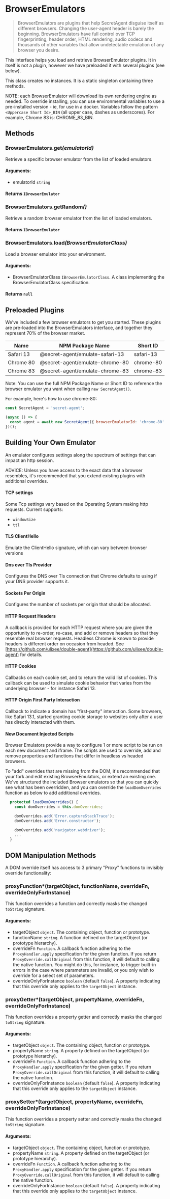 # BrowserEmulators

> BrowserEmulators are plugins that help SecretAgent disguise itself as different browsers. Changing the user-agent header is barely the beginning. BrowserEmulators have full control over TCP fingerprinting, header order, HTML rendering, audio codecs and thousands of other variables that allow undetectable emulation of any browser you desire.

This interface helps you load and retrieve BrowserEmulator plugins. It in itself is not a plugin, however we have preloaded it with several plugins (see below).

This class creates no instances. It is a static singleton containing three methods.

NOTE: each BrowserEmulator will download its own rendering engine as needed. To override installing, you can use environmental variables to use a pre-installed version - ie, for use in a docker. Variables follow the pattern `<Uppercase Short Id>_BIN` (all upper case, dashes as underscores). For example, Chrome 83 is: CHROME_83_BIN.

## Methods

### BrowserEmulators.get<em>(emulatorId)</em>

Retrieve a specific browser emulator from the list of loaded emulators.

#### **Arguments**:

- emulatorId `string`

#### **Returns** `IBrowserEmulator`

### BrowserEmulators.getRandom<em>()</em>

Retrieve a random browser emulator from the list of loaded emulators.

#### **Returns** `IBrowserEmulator`

### BrowserEmulators.load<em>(BrowserEmulatorClass)</em>

Load a browser emulator into your environment.

#### **Arguments**:

- BrowserEmulatorClass `IBrowserEmulatorClass`. A class implementing the BrowserEmulatorClass specification.

#### **Returns** `null`

## Preloaded Plugins

We've included a few browser emulators to get you started. These plugins are pre-loaded into the BrowserEmulators interface, and together they represent 70% of the browser market.

<p class="show-table-header"></p>

| Name      | NPM Package Name                | Short ID  |
| --------- | ------------------------------- | --------- |
| Safari 13 | @secret-agent/emulate-safari-13 | safari-13 |
| Chrome 80 | @secret-agent/emulate-chrome-80 | chrome-80 |
| Chrome 83 | @secret-agent/emulate-chrome-83 | chrome-83 |

Note: You can use the full NPM Package Name or Short ID to reference the browser emulator you want when calling `new SecretAgent()`.

For example, here's how to use chrome-80:

```js
const SecretAgent = 'secret-agent';

(async () => {
  const agent = await new SecretAgent({ browserEmulatorId: 'chrome-80' });
})();
```

## Building Your Own Emulator

An emulator configures settings along the spectrum of settings that can impact an http session.

ADVICE: Unless you have access to the exact data that a browser resembles, it's recommended that you extend existing plugins with additional overrides.

#### TCP settings

Some Tcp settings vary based on the Operating System making http requests.
Current supports:

- `windowSize`
- `ttl`

#### TLS ClientHello

Emulate the ClientHello signature, which can vary between browser versions

#### Dns over Tls Provider

Configures the DNS over Tls connection that Chrome defaults to using if your DNS provider supports it.

#### Sockets Per Origin

Configures the number of sockets per origin that should be allocated.

#### HTTP Request Headers

A callback is provided for each HTTP request where you are given the opportunity to re-order, re-case, and add or remove headers so that they resemble real browser requests. Headless Chrome is known to provide headers is different order on occasion from headed. See [https://github.com/ulixee/double-agent](https://github.com/ulixee/double-agent) for details.

#### HTTP Cookies

Callbacks on each cookie set, and to return the valid list of cookies. This callback can be used to simulate cookie behavior that varies from the underlying browser - for instance Safari 13.

#### HTTP Origin First Party Interaction

Callback to indicate a domain has "first-party" interaction. Some browsers, like Safari 13.1, started granting cookie storage to websites only after a user has directly interacted with them.

#### New Document Injected Scripts

Browser Emulators provide a way to configure 1 or more script to be run on each new document and iframe. The scripts are used to override, add and remove properties and functions that differ in headless vs headed browsers.

To "add" overrides that are missing from the DOM, it's recommended that your fork and edit existing BrowserEmulators, or extend an existing one. We've structured the included Browser emulators so that you can quickly see what has been overridden, and you can override the `loadDomOverrides` function as below to add additional overrides.

```js
  protected loadDomOverrides() {
    const domOverrides = this.domOverrides;

    domOverrides.add('Error.captureStackTrace');
    domOverrides.add('Error.constructor');

    domOverrides.add('navigator.webdriver');
    ...
  }
```

## DOM Manipulation Methods

A DOM override itself has access to 3 primary "Proxy" functions to invisibly override functionality:

### proxyFunction\*(targetObject, functionName, overrideFn, overrideOnlyForInstance)

This function overrides a function and correctly masks the changed `toString` signature.

#### **Arguments**:

- targetObject `object`. The containing object, function or prototype.
- functionName `string`. A function defined on the targetObject (or prototype hierarchy).
- overrideFn `Function`. A callback function adhering to the `ProxyHandler.apply` specification for the given function. If you return `ProxyOverride.callOriginal` from this function, it will default to calling the native function. You might do this, for instance, to trigger built-in errors in the case where parameters are invalid, or you only wish to override for a select set of parameters.
- overrideOnlyForInstance `boolean` (default `false`). A property indicating that this override only applies to the `targetObject` instance.

### proxyGetter\*(targetObject, propertyName, overrideFn, overrideOnlyForInstance)

This function overrides a property getter and correctly masks the changed `toString` signature.

#### **Arguments**:

- targetObject `object`. The containing object, function or prototype.
- propertyName `string`. A property defined on the targetObject (or prototype hierarchy).
- overrideFn `Function`. A callback function adhering to the `ProxyHandler.apply` specification for the given getter. If you return `ProxyOverride.callOriginal` from this function, it will default to calling the native function.
- overrideOnlyForInstance `boolean` (default `false`). A property indicating that this override only applies to the `targetObject` instance.

### proxySetter\*(targetObject, propertyName, overrideFn, overrideOnlyForInstance)

This function overrides a property setter and correctly masks the changed `toString` signature.

#### **Arguments**:

- targetObject `object`. The containing object, function or prototype.
- propertyName `string`. A property defined on the targetObject (or prototype hierarchy).
- overrideFn `Function`. A callback function adhering to the `ProxyHandler.apply` specification for the given getter. If you return `ProxyOverride.callOriginal` from this function, it will default to calling the native function.
- overrideOnlyForInstance `boolean` (default `false`). A property indicating that this override only applies to the `targetObject` instance.
